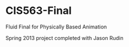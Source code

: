 CIS563-Final
============

Fluid Final for Physically Based Animation

Spring 2013 project completed with Jason Rudin
